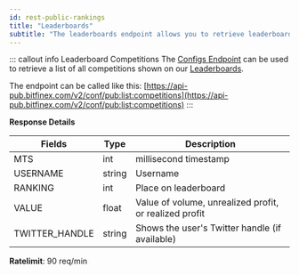 ```yaml
---
id: rest-public-rankings
title: "Leaderboards"
subtitle: "The leaderboards endpoint allows you to retrieve leaderboard standings for unrealized profit (period delta), unrealized profit (inception), volume, and realized profit."
---
```


::: callout info Leaderboard Competitions
The [Configs Endpoint](https://dash.readme.io/project/bitfinex/v2/refs/rest-public-conf) can be used to retrieve a list of all competitions shown on our [Leaderboards](https://leaderboard.bitfinex.com/). 

The endpoint can be called like this: [https://api-pub.bitfinex.com/v2/conf/pub:list:competitions](https://api-pub.bitfinex.com/v2/conf/pub:list:competitions)
:::




**Response Details**

Fields | Type | Description
--- | --- | ---
MTS  |  int  | millisecond timestamp
USERNAME | string | Username
RANKING | int | Place on leaderboard
VALUE  |  float  |  Value of volume, unrealized profit, or realized profit
TWITTER_HANDLE | string | Shows the user's Twitter handle (if available)

**Ratelimit**: 90 req/min
